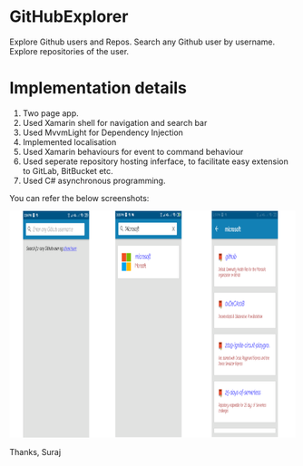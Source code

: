 # GitHubExplorer
Explore Github users and Repos.
Search any Github user by username.
Explore repositories of the user.

# Implementation details
1. Two page app.
2. Used Xamarin shell for navigation and search bar
3. Used MvvmLight for Dependency Injection
4. Implemented localisation
5. Used Xamarin behaviours for event to command behaviour
6. Used seperate repository hosting inferface, to facilitate easy extension to GitLab, BitBucket etc.
7. Used C# asynchronous programming.

You can refer the below screenshots:


<img src="https://github.com/SurajB-2601/GitHubExplorer/blob/master/screenshots/5.png" height="400" /> 


Thanks,
Suraj
